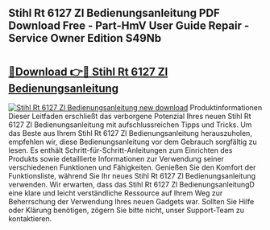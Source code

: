 ## Stihl Rt 6127 Zl Bedienungsanleitung PDF Download Free - Part-HmV User Guide Repair - Service Owner Edition S49Nb

# <h2><a href="http://df0tuof.blite.top/?on=Stihl+Rt+6127+Zl+Bedienungsanleitung">🔗Download 👉🔴 Stihl Rt 6127 Zl Bedienungsanleitung</a></h2>

[![Stihl Rt 6127 Zl Bedienungsanleitung new download](https://i.imgur.com/lujVjoI.png)](http://df0tuof.blite.top/?on=Stihl+Rt+6127+Zl+Bedienungsanleitung)
Produktinformationen Dieser Leitfaden erschließt das verborgene Potenzial Ihres neuen Stihl Rt 6127 Zl Bedienungsanleitung mit aufschlussreichen Tipps und Tricks. Um das Beste aus Ihrem Stihl Rt 6127 Zl Bedienungsanleitung herauszuholen, empfehlen wir, diese Bedienungsanleitung vor dem Gebrauch sorgfältig zu lesen. Es enthält Schritt-für-Schritt-Anleitungen zum Einrichten des Produkts sowie detaillierte Informationen zur Verwendung seiner verschiedenen Funktionen und Fähigkeiten. Genießen Sie den Komfort der Funktionsliste, während Sie Ihr neues Stihl Rt 6127 Zl Bedienungsanleitung verwenden. Wir erwarten, dass das Stihl Rt 6127 Zl BedienungsanleitungD eine klare und leicht verständliche Ressource auf Ihrem Weg zur Beherrschung der Verwendung Ihres neuen Gadgets war. Sollten Sie Hilfe oder Klärung benötigen, zögern Sie bitte nicht, unser Support-Team zu kontaktieren.
